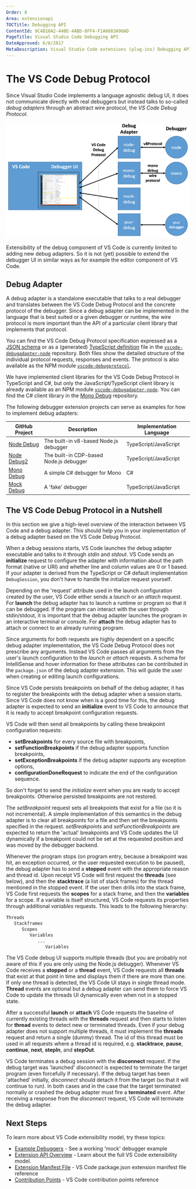 ```yaml
---
Order: 8
Area: extensionapi
TOCTitle: Debugging API
ContentId: 9C4B10A2-44BE-4ABD-8FF4-F1A8683A90AD
PageTitle: Visual Studio Code Debugging API
DateApproved: 6/8/2017
MetaDescription: Visual Studio Code extensions (plug-ins) Debugging API.
---
```


# The VS Code Debug Protocol

Since Visual Studio Code implements a language agnostic debug UI, it does not communicate directly with real debuggers
but instead talks to so-called *debug adapters* through an abstract wire protocol, the *VS Code Debug Protocol*.

![Debugger Architecture](images/api-debugging/debug-arch.png)

Extensibility of the debug component of VS Code is currently limited to adding new debug adapters.
So it is not (yet) possible to extend the debugger UI in similar ways as for example the editor component of VS Code.

## Debug Adapter

A debug adapter is a standalone executable that talks to a real debugger and translates between the
VS Code Debug Protocol and the concrete protocol of the debugger. Since a debug adapter can be implemented in the language that is best suited or a given debugger or runtime, the wire protocol is more important than the API of a particular client library that implements
that protocol.

You can find the VS Code Debug Protocol specification expressed as a [JSON schema](https://github.com/Microsoft/vscode-debugadapter-node/blob/master/debugProtocol.json) or as a (generated) [TypeScript definition](https://github.com/Microsoft/vscode-debugadapter-node/blob/master/protocol/src/debugProtocol.ts) file in the
[`vscode-debugadapter-node`](https://github.com/Microsoft/vscode-debugadapter-node) repository.
Both files show the detailed structure of the individual protocol requests, responses and events.
The protocol is also available as the NPM module [`vscode-debugprotocol`](https://www.npmjs.com/package/vscode-debugprotocol).

We have implemented client libraries for the VS Code Debug Protocol in TypeScript and C#, but only the JavaScript/TypeScript client library is already available as an NPM module [`vscode-debugadapter-node`](https://github.com/Microsoft/vscode-debugadapter-node). You can find the C# client library in the [Mono Debug](https://github.com/Microsoft/vscode-mono-debug/blob/master/src/DebugSession.cs) repository.

The following debugger extension projects can serve as examples for how to implement debug adapters:

GitHub Project | Description | Implementation Language
--- | --- | ---
[Node Debug](https://github.com/Microsoft/vscode-node-debug.git) | The built-in v8-based Node.js debugger |TypeScript/JavaScript
[Node Debug2](https://github.com/Microsoft/vscode-node-debug2.git) | The built-in CDP-based Node.js debugger |TypeScript/JavaScript
[Mono Debug](https://github.com/Microsoft/vscode-mono-debug.git) | A simple C# debugger for Mono | C#
[Mock Debug](https://github.com/Microsoft/vscode-mock-debug.git) | A 'fake' debugger | TypeScript/JavaScript


## The VS Code Debug Protocol in a Nutshell

In this section we give a high-level overview of the interaction between VS Code and a debug adapter.
This should help you in your implementation of a debug adapter based on the VS Code Debug Protocol.

When a debug sessions starts, VS Code launches the debug adapter executable and talks to it through *stdin* and *stdout*. VS Code sends an **initialize** request to configure the adapter with information about the path format (native or URI) and whether line and column values are 0 or 1 based.
If your adapter is derived from the TypeScript or C# default implementation `DebugSession`, you don't have to handle the initialize request yourself.

Depending on the 'request' attribute used in the launch configuration created by the user, VS Code either sends a *launch* or an *attach* request.
For **launch** the debug adapter has to launch a runtime or program so that it can be debugged.
If the program can interact with the user through stdin/stdout, it is important that the debug adapter launches the program in an interactive terminal or console.
For **attach** the debug adapter has to attach or connect to an already running program.

Since arguments for both requests are highly dependent on a specific debug adapter implementation, the VS Code Debug Protocol does not prescribe any arguments. Instead VS Code passes all arguments from the user's launch configuration to the *launch* or *attach* requests.
A schema for IntelliSense and hover information for these attributes can be contributed in the `package.json` of the debug adapter extension. This will guide the user when creating or editing launch configurations.

Since VS Code persists breakpoints on behalf of the debug adapter, it has to register the breakpoints with the debug adapter when a session starts.
Since VS Code does not know when is a good time for this, the debug adapter is expected to send an **initialize** event to VS Code
to announce that it is ready to accept breakpoint configuration requests.

VS Code will then send all breakpoints by calling these breakpoint configuration requests:

* **setBreakpoints** for every source file with breakpoints,
* **setFunctionBreakpoints** if the debug adapter supports function breakpoints,
* **setExceptionBreakpoints** if the debug adapter supports any exception options,
* **configurationDoneRequest** to indicate the end of the configuration sequence.

So don't forget to send the *initialize* event when you are ready to accept breakpoints. Otherwise persisted breakpoints are not restored.

The *setBreakpoint* request sets all breakpoints that exist for a file (so it is not incremental).
A simple implementation of this semantics in the debug adapter is to clear all breakpoints for a file and then set the breakpoints specified in the request.
*setBreakpoints* and *setFunctionBreakpoints* are expected to return the 'actual' breakpoints and VS Code updates the UI dynamically if a breakpoint could not be set at the requested position and was moved by the debugger backend.

Whenever the program stops (on program entry, because a breakpoint was hit, an exception occurred, or the user requested execution to be paused),
the debug adapter has to send a **stopped** event with the appropriate reason and thread id.
Upon receipt VS Code will first request the **threads** (see below), and then the **stacktrace** (a list of stack frames) for the thread mentioned in the stopped event.
If the user then drills into the stack frame, VS Code first requests the **scopes** for a stack frame, and then the **variables** for a scope.
If a variable is itself structured, VS Code requests its properties through additional *variables* requests.
This leads to the following hierarchy:

```
Threads
   Stackframes
      Scopes
         Variables
            ...
               Variables
```

The VS Code debug UI supports multiple threads (but you are probably not aware of this if you are only using the Node.js debugger). Whenever VS Code receives a **stopped** or a **thread** event, VS Code requests all **threads** that exist at that point in time and displays them if there are more than one. If only one thread is detected, the VS Code UI stays in single thread mode. **Thread** events are optional but a debug adapter can send them to force VS Code to update the threads UI dynamically even when not in a stopped state.

After a successful **launch** or **attach** VS Code requests the baseline of currently existing threads with the **threads** request and then starts to listen for **thread** events to detect new or terminated threads. Even if your debug adapter does not support multiple threads, it must implement the **threads** request and return a single (dummy) thread. The id of this thread must be used in all requests where a thread id is required, e.g. **stacktrace**, **pause**, **continue**, **next**, **stepIn**, and **stepOut**.

VS Code terminates a debug session with the **disconnect** request.
If the debug target was 'launched' *disconnect* is expected to terminate the target program (even forcefully if necessary).
If the debug target has been 'attached' initially, *disconnect* should detach it from the target (so that it will continue to run).
In both cases and in the case that the target terminated normally or crashed the debug adapter must fire a **terminated** event.
After receiving a response from the *disconnect* request, VS Code will terminate the debug adapter.

## Next Steps

To learn more about VS Code extensibility model, try these topics:

* [Example Debuggers](/docs/extensions/example-debuggers.md) - See a working 'mock' debugger example
* [Extension API Overview](/docs/extensionAPI/overview.md) - Learn about the full VS Code extensibility model.
* [Extension Manifest File](/docs/extensionAPI/extension-manifest.md) - VS Code package.json extension manifest file reference
* [Contribution Points](/docs/extensionAPI/extension-points.md) - VS Code contribution points reference
